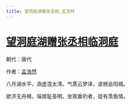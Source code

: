 ```yaml
---
title: 望洞庭湖赠张丞相_孟浩然
---
```


# [望洞庭湖赠张丞相临洞庭](http://so.gushiwen.org/view_7312.aspx)

朝代：唐代

作者：[孟浩然](http://so.gushiwen.org/author_757.aspx)

八月湖水平，涵虚混太清。气蒸云梦泽，波撼岳阳城。 

欲济无舟楫，端居耻圣明。坐观垂钓者，徒有羡鱼情。